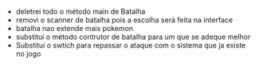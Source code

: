 - deletrei todo o método main de Batalha
- removi o scanner de batalha pois a escolha será feita na interface
- batalha nao extende mais pokemon
- substitui o método contrutor de batalha para um que se adeque melhor
- Substitui o swtich para repassar o ataque com o sistema que ja existe no jogo
